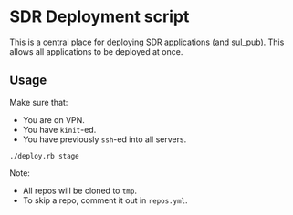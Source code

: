 # SDR Deployment script

This is a central place for deploying SDR applications (and sul_pub).  This allows all applications
to be deployed at once.

## Usage

Make sure that:
* You are on VPN.
* You have `kinit`-ed.
* You have previously `ssh`-ed into all servers.


```
./deploy.rb stage
```

Note:
* All repos will be cloned to `tmp`. 
* To skip a repo, comment it out in `repos.yml`.
